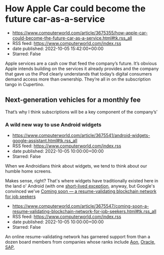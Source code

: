 # How Apple Car could become the future car-as-a-service
 - https://www.computerworld.com/article/3675355/how-apple-car-could-become-the-future-car-as-a-service.html#tk.rss_all
 - RSS feed: https://www.computerworld.com/index.rss
 - date published: 2022-10-05 15:42:00+00:00
 - Starred: False

<article>
	<section class="page">
<p>Apple services are a cash cow that feed the company’s future. It’s obvious Apple intends building on the services it already provides and the company that gave us the iPod clearly understands that today’s digital consumers demand access more than ownership. They’re all in on the subscription tango in Cupertino.</p><h2><strong>Next-generation vehicles for a monthly fee</strong></h2>
<p>That’s why I think subscriptions will be a key component of the company’s’ 

# A wild new way to use Android widgets
 - https://www.computerworld.com/article/3675541/android-widgets-google-assistant.html#tk.rss_all
 - RSS feed: https://www.computerworld.com/index.rss
 - date published: 2022-10-05 10:00:00+00:00
 - Starred: False

<article>
	<section class="page">
<p>When we Androidians think about widgets, we tend to think about our humble home screens.</p><p>Makes sense, right? That's where widgets have traditionally existed here in the land o' Android (with one <a href="https://www.computerworld.com/article/2473521/android-4-2-lock-screen-widgets--hands-on-impressions-and-gallery.html">short-lived exception</a>, anyway, but Google's convinced we've <a href="https://www.computerworld.com/article/3082024/google-android-c

# Coming soon — a resume-validating blockchain network for job seekers
 - https://www.computerworld.com/article/3675547/coming-soon-a-resume-validating-blockchain-network-for-job-seekers.html#tk.rss_all
 - RSS feed: https://www.computerworld.com/index.rss
 - date published: 2022-10-05 10:00:00+00:00
 - Starred: False

<article>
	<section class="page">
<p>An online resume-validating network has garnered support from than a dozen board members from companies whose ranks include <a href="https://assessment.aon.com/en-us/" rel="nofollow noopener" target="_blank">Aon</a>, <a href="https://www.oracle.com/human-capital-management/" rel="nofollow noopener" target="_blank">Oracle</a>, <a href="https://www.sap.com/products/hcm.html?src=sfsf" rel="nofollow noopener" target="_blank">SAP</a>, <a href="https://www.ukg.com/
